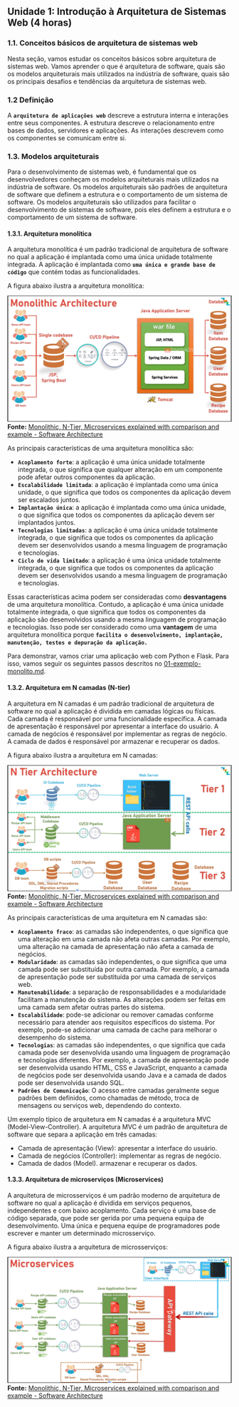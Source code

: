 ## Unidade 1: Introdução à Arquitetura de Sistemas Web (4 horas)

### 1.1. Conceitos básicos de arquitetura de sistemas web

Nesta seção, vamos estudar os conceitos básicos sobre arquitetura de sistemas web. Vamos aprender o que é arquitetura de software, quais são os modelos arquiteturais mais utilizados na indústria de software, quais são os principais desafios e tendências da arquitetura de sistemas web.

### 1.2 Definição

A __`arquitetura de aplicações web`__ descreve a estrutura interna e interações entre seus componentes. A estrutura descreve o relacionamento entre bases de dados, servidores e aplicações. As interações descrevem como os componentes se comunicam entre si.	

### 1.3. Modelos arquiteturais

Para o desenvolvimento de sistemas web, é fundamental que os desenvolvedores conheçam os modelos arquiteturais mais utilizados na indústria de software. Os modelos arquiteturais são padrões de arquitetura de software que definem a estrutura e o comportamento de um sistema de software. Os modelos arquiteturais são utilizados para facilitar o desenvolvimento de sistemas de software, pois eles definem a estrutura e o comportamento de um sistema de software.

#### 1.3.1. Arquitetura monolítica

A arquitetura monolítica é um padrão tradicional de arquitetura de software no qual a aplicação é implantada como uma única unidade totalmente integrada. A aplicação é implantada como __`uma única e grande base de código`__ que contém todas as funcionalidades.

A figura abaixo ilustra a arquitetura monolítica:

![Arquitetura monolítica](../img/monolito2.png)
**Fonte:** [Monolithic, N-Tier, Microservices explained with comparison and example - Software Architecture](https://www.youtube.com/watch?app=desktop&v=qbDkBPpmjJM)

As principais características de uma arquitetura monolítica são:

- __`Acoplamento forte`__: a aplicação é uma única unidade totalmente integrada, o que significa que qualquer alteração em um componente pode afetar outros componentes da aplicação.
- __`Escalabilidade limitada`__: a aplicação é implantada como uma única unidade, o que significa que todos os componentes da aplicação devem ser escalados juntos.
- __`Implantação única`__: a aplicação é implantada como uma única unidade, o que significa que todos os componentes da aplicação devem ser implantados juntos.
- __`Tecnologias limitadas`__: a aplicação é uma única unidade totalmente integrada, o que significa que todos os componentes da aplicação devem ser desenvolvidos usando a mesma linguagem de programação e tecnologias.
- __`Ciclo de vida limitado`__: a aplicação é uma única unidade totalmente integrada, o que significa que todos os componentes da aplicação devem ser desenvolvidos usando a mesma linguagem de programação e tecnologias.

Essas características acima podem ser consideradas como **desvantagens** de uma arquitetura monolítica. Contudo, a aplicação é uma única unidade totalmente integrada, o que significa que todos os componentes da aplicação são desenvolvidos usando a mesma linguagem de programação e tecnologias. Isso pode ser considerado como uma **vantagem** de uma arquitetura monolítica porque __`facilita o desenvolvimento, implantação, manutenção, testes e depuração da aplicação.`__

Para demonstrar, vamos criar uma aplicação web com Python e Flask. Para isso, vamos seguir os seguintes passos descritos no [01-exemplo-monolito.md](01-exemplo-monolito.md). 

#### 1.3.2. Arquitetura em N camadas (N-tier)

A arquitetura em N camadas é um padrão tradicional de arquitetura de software no qual a aplicação é dividida em camadas lógicas ou físicas. Cada camada é responsável por uma funcionalidade específica. A camada de apresentação é responsável por apresentar a interface do usuário. A camada de negócios é responsável por implementar as regras de negócio. A camada de dados é responsável por armazenar e recuperar os dados.

A figura abaixo ilustra a arquitetura em N camadas:

![Arquitetura em N camadas](../img/n-tier.png)
**Fonte:** [Monolithic, N-Tier, Microservices explained with comparison and example - Software Architecture](https://www.youtube.com/watch?app=desktop&v=qbDkBPpmjJM)

As principais características de uma arquitetura em N camadas são:

- __`Acoplamento fraco`__: as camadas são independentes, o que significa que uma alteração em uma camada não afeta outras camadas. Por exemplo, uma alteração na camada de apresentação não afeta a camada de negócios.
- __`Modularidade`__: as camadas são independentes, o que significa que uma camada pode ser substituída por outra camada. Por exemplo, a camada de apresentação pode ser substituída por uma camada de serviços web.
- __`Manutenabilidade`__: a separação de responsabilidades e a modularidade facilitam a manutenção do sistema. As alterações podem ser feitas em uma camada sem afetar outras partes do sistema. 
- __`Escalabilidade`__: pode-se adicionar ou remover camadas conforme necessário para atender aos requisitos específicos do sistema. Por exemplo, pode-se adicionar uma camada de cache para melhorar o desempenho do sistema.
- __`Tecnologias`__: as camadas são independentes, o que significa que cada camada pode ser desenvolvida usando uma linguagem de programação e tecnologias diferentes. Por exemplo, a camada de apresentação pode ser desenvolvida usando HTML, CSS e JavaScript, enquanto a camada de negócios pode ser desenvolvida usando Java e a camada de dados pode ser desenvolvida usando SQL.
- __`Padrões de Comunicação`__: O acesso entre camadas geralmente segue padrões bem definidos, como chamadas de método, troca de mensagens ou serviços web, dependendo do contexto.

Um exemplo típico de arquitetura em N camadas é a arquitetura MVC (Model-View-Controller). A arquitetura MVC é um padrão de arquitetura de software que separa a aplicação em três camadas: 
 - Camada de apresentação (View): apresentar a interface do usuário.
 - Camada de negócios (Controller): implementar as regras de negócio.
 - Camada de dados (Model). armazenar e recuperar os dados.

#### 1.3.3. Arquitetura de microserviços (Microservices)

A arquitetura de microsserviços é um padrão moderno de arquitetura de software no qual a aplicação é dividida em serviços pequenos, independentes e com baixo acoplamento. Cada serviço é uma base de código separada, que pode ser gerida por uma pequena equipa de desenvolvimento. Uma única e pequena equipe de programadores pode escrever e manter um determinado microsserviço.

A figura abaixo ilustra a arquitetura de microsserviços:

![Arquitetura de microsserviços](../img/microservice.png)
**Fonte:** [Monolithic, N-Tier, Microservices explained with comparison and example - Software Architecture](https://www.youtube.com/watch?app=desktop&v=qbDkBPpmjJM)



<!-- 

#### 1.3.2. Arquitetura de microsserviços

Os microsserviços são __`serviços pequenos, independentes e com baixo acoplamento`__. Assim, os microsserviços podem trabalhar em conjunto e podem ser implantados de forma independente e autónoma. Cada serviço é uma base de código separada, que pode ser gerida por uma pequena equipa de desenvolvimento. Uma única pequena equipa de programadores pode escrever e manter um determinado microsserviço.

A figura abaixo ilustra a arquitetura de microsserviços:

![Arquitetura de microsserviços](../img/microservices.webp)

### 1.3. Principais desafios e tendências -->